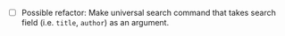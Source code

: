 - [ ] Possible refactor: Make universal search command that takes search field (i.e. `title`, `author`) as an argument.